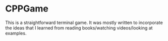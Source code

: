 # CPPGame

This is a straightforward terminal game. It was mostly
written to incorporate the ideas that I learned from
reading books/watching videos/looking at examples.